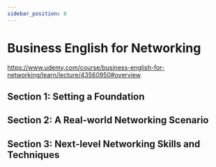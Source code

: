 ```yaml
---
sidebar_position: 8
---
```


# Business English for Networking

https://www.udemy.com/course/business-english-for-networking/learn/lecture/43560950#overview

## Section 1: Setting a Foundation

## Section 2: A Real-world Networking Scenario

## Section 3: Next-level Networking Skills and Techniques
